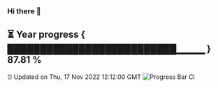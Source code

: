 ### Hi there 👋
⏳ Year progress { ██████████████████████████▁▁▁▁ } 87.81 %
---
⏰ Updated on Thu, 17 Nov 2022 12:12:00 GMT
![Progress Bar CI](https://github.com/Moyi321/Moyi321/workflows/Progress%20Bar%20CI/badge.svg)
